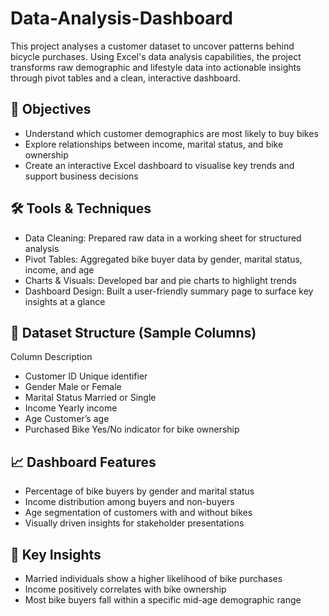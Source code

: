 # Data-Analysis-Dashboard
This project analyses a customer dataset to uncover patterns behind bicycle purchases. Using Excel's data analysis capabilities, the project transforms raw demographic and lifestyle data into actionable insights through pivot tables and a clean, interactive dashboard.

## 🎯 ****Objectives****

- Understand which customer demographics are most likely to buy bikes
- Explore relationships between income, marital status, and bike ownership
- Create an interactive Excel dashboard to visualise key trends and support business decisions

## 🛠️ ****Tools & Techniques****

- Data Cleaning: Prepared raw data in a working sheet for structured analysis
- Pivot Tables: Aggregated bike buyer data by gender, marital status, income, and age
- Charts & Visuals: Developed bar and pie charts to highlight trends
- Dashboard Design: Built a user-friendly summary page to surface key insights at a glance

## 📁 ****Dataset Structure (Sample Columns)****

Column	Description

- Customer ID	Unique identifier
- Gender	Male or Female
- Marital Status	Married or Single
- Income	Yearly income
- Age	Customer’s age
- Purchased Bike	Yes/No indicator for bike ownership

## 📈 ****Dashboard Features****

- Percentage of bike buyers by gender and marital status
- Income distribution among buyers and non-buyers
- Age segmentation of customers with and without bikes
- Visually driven insights for stakeholder presentations

## 📌 ****Key Insights****

- Married individuals show a higher likelihood of bike purchases
- Income positively correlates with bike ownership
- Most bike buyers fall within a specific mid-age demographic range


